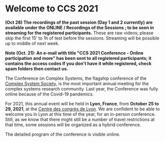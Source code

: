 # Welcome to CCS 2021 

**(Oct 28) The recordings of the past session (Day 1 and 2 currently) are available under the ONLINE /  Recordings of the Sessions ; to be seen in streaming for the registered participants.** These are raw videos; please skip the first 15' to 1h of test before the sessions. Streaming will be possible up to middle of next week.

**Note (Oct. 21): An e-mail with title "CCS 2021 Conference - Online participation and more" has been sent  to all registered participants; it contains the access codes If you don't have it while registered, check spam folders then contact us.**

The Conference on Complex Systems, the flagship conference of the [Complex System Society](https://www.cssociety.org), is the most important annual meeting for the complex systems research community. Last year, the Conference was fully online because of the Covid-19 pandemics.

For 2021, this annual event will be held in **Lyon, France**, from **October 25 to 29, 2021**, at the [Centre des congrès de Lyon](https://ccs2021.univ-lyon1.fr/#CONVENTION-CENTER). We are confident to be able to welcome you in Lyon at this time of the year, for an in-person conference. Still, as we know that there might still be a number of travel restrictions at that time, some sessions will be organized as a hybrid conference. 

The detailed program of the conference is visible online.

